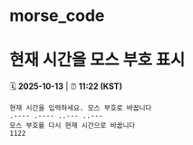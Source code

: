 # morse_code
# 현재 시간을 모스 부호 표시
<!-- MORSE_TIME_START -->
🗓️ **2025-10-13** | ⏰ **11:22 (KST)**

```
현재 시간을 입력하세요. 모스 부호로 바꿉니다
.---- .---- ..--- ..---
모스 부호를 다시 현재 시간으로 바꿉니다
1122
```
<!-- MORSE_TIME_END -->
